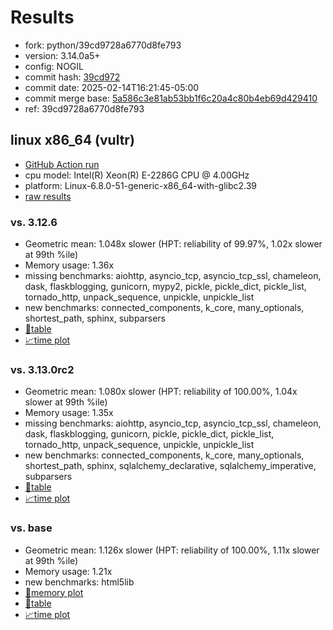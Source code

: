 # Results

- fork: python/39cd9728a6770d8fe793
- version: 3.14.0a5+
- config: NOGIL
- commit hash: [39cd972](https://github.com/python/cpython/commit/39cd972)
- commit date: 2025-02-14T16:21:45-05:00
- commit merge base: [5a586c3e81ab53bb1f6c20a4c80b4eb69d429410](https://github.com/python/cpython/commit/5a586c3e81ab53bb1f6c20a4c80b4eb69d429410)
- ref: 39cd9728a6770d8fe793

## linux x86_64 (vultr)

- [GitHub Action run](https://github.com/facebookexperimental/free-threading-benchmarking/actions/runs/13338001011)
- cpu model: Intel(R) Xeon(R) E-2286G CPU @ 4.00GHz
- platform: Linux-6.8.0-51-generic-x86_64-with-glibc2.39
- [raw results](bm-20250214-vultr-x86_64-python-39cd9728a6770d8fe793-3.14.0a5%2B-39cd972.json)

### vs. 3.12.6

- Geometric mean: 1.048x slower (HPT: reliability of 99.97%, 1.02x slower at 99th %ile)
- Memory usage: 1.36x
- missing benchmarks: aiohttp, asyncio_tcp, asyncio_tcp_ssl, chameleon, dask, flaskblogging, gunicorn, mypy2, pickle, pickle_dict, pickle_list, tornado_http, unpack_sequence, unpickle, unpickle_list
- new benchmarks: connected_components, k_core, many_optionals, shortest_path, sphinx, subparsers
- [📄table](bm-20250214-vultr-x86_64-python-39cd9728a6770d8fe793-3.14.0a5%2B-39cd972-vs-3.12.6.md)
- [📈time plot](bm-20250214-vultr-x86_64-python-39cd9728a6770d8fe793-3.14.0a5%2B-39cd972-vs-3.12.6.svg)

### vs. 3.13.0rc2

- Geometric mean: 1.080x slower (HPT: reliability of 100.00%, 1.04x slower at 99th %ile)
- Memory usage: 1.35x
- missing benchmarks: aiohttp, asyncio_tcp, asyncio_tcp_ssl, chameleon, dask, flaskblogging, gunicorn, pickle, pickle_dict, pickle_list, tornado_http, unpack_sequence, unpickle, unpickle_list
- new benchmarks: connected_components, k_core, many_optionals, shortest_path, sphinx, sqlalchemy_declarative, sqlalchemy_imperative, subparsers
- [📄table](bm-20250214-vultr-x86_64-python-39cd9728a6770d8fe793-3.14.0a5%2B-39cd972-vs-3.13.0rc2.md)
- [📈time plot](bm-20250214-vultr-x86_64-python-39cd9728a6770d8fe793-3.14.0a5%2B-39cd972-vs-3.13.0rc2.svg)

### vs. base

- Geometric mean: 1.126x slower (HPT: reliability of 100.00%, 1.11x slower at 99th %ile)
- Memory usage: 1.21x
- new benchmarks: html5lib
- [🧠memory plot](bm-20250214-vultr-x86_64-python-39cd9728a6770d8fe793-3.14.0a5%2B-39cd972-vs-base-mem.svg)
- [📄table](bm-20250214-vultr-x86_64-python-39cd9728a6770d8fe793-3.14.0a5%2B-39cd972-vs-base.md)
- [📈time plot](bm-20250214-vultr-x86_64-python-39cd9728a6770d8fe793-3.14.0a5%2B-39cd972-vs-base.svg)

